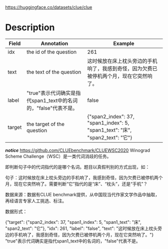 https://huggingface.co/datasets/clue/clue

# Description
| Field  | Annotation                                  | Example                                                                                                |
| ------ | ------------------------------------------- | ------------------------------------------------------------------------------------------------------ |
| idx    | the id of the question                      | 261                                                                                                    |
| text   | the text of the question                    | 这时候放在床上枕头旁边的手机响了，我感到奇怪，因为欠费已被停机两个月，现在它突然响了。<br>                                                        |
| label  | "true"表示代词确实是指代span1_text中的名词的，"false"代表不是。 | false                                                                                                  |
| target | the target of the question                  | {"span2_index": 37, <br>     "span1_index": 5, <br>     "span1_text": "床", <br>     "span2_text": "它"} |
***notice***
https://github.com/CLUEbenchmark/CLUEWSC2020
Winograd Scheme Challenge（WSC）是一类代词消歧的任务。

即判断句子中的代词指代的是哪个名词。题目以真假判别的方式出现，如：

句子：这时候放在床上枕头旁边的手机响了，我感到奇怪，因为欠费已被停机两个月，现在它突然响了。需要判断“它”指代的是“床”、“枕头”，还是“手机”？

数据来源：数据有CLUE benchmark提供，从中国现当代作家文学作品中抽取，再经语言专家人工挑选、标注。

数据形式：

{"target": {"span2_index": 37, "span1_index": 5, "span1_text": "床", "span2_text": "它"}, "idx": 261, "label": "false", "text": "这时候放在床上枕头旁边的手机响了，我感到奇怪，因为欠费已被停机两个月，现在它突然响了。"} "true"表示代词确实是指代span1_text中的名词的，"false"代表不是。